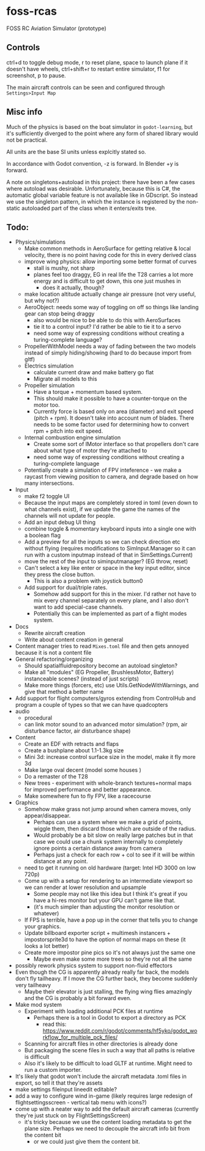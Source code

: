 # foss-rcas

FOSS RC Aviation Simulator (prototype)

## Controls

ctrl+d to toggle debug mode, r to reset plane, space to launch plane if it doesn't have wheels, ctrl+shift+r to restart entire simulator, f1 for screenshot, p to pause.

The main aircraft controls can be seen and configured through `Settings>Input Map`

## Misc info

Much of the physics is based on the boat simulator in `godot-learning`, but it's sufficiently diverged to the point where any form of shared library would not be practical.

All units are the base SI units unless explcitly stated so.

In accordance with Godot convention, -z is forward. In Blender +y is forward.

A note on singletons+autoload in this project: there have been a few cases where autoload was desirable. Unfortunately, because this is C#, the automatic global variable feature is not available like in GDscript. So instead we use the singleton pattern, in which the instance is registered by the non-static autoloaded part of the class when it enters/exits tree.

## Todo:
- Physics/simulations
    - Make common methods in AeroSurface for getting relative & local velocity, there is no point having code for this in every derived class
    - improve wing physics: allow importing some better format of curves
        - stall is mushy, not sharp
        - planes feel too draggy, EG in real life the T28 carries a lot more energy and is difficult to get down, this one just mushes in
            - does it actually, though?
    - make location altitude actually change air pressure (not very useful, but why not?)
    - AeroObject: needs some way of toggling on off so things like landing gear can stop being draggy
        - also would be nice to be able to do this with AeroSurfaces
        - tie it to a control input? I'd rather be able to tie it to a servo
        - need some way of expressing conditions without creating a turing-complete language?
    - PropellerWithModel needs a way of fading between the two models instead of simply hiding/showing (hard to do because import from gltf)
    - Electrics simulation
        - calculate current draw and make battery go flat
        - Migrate all models to this
    - Propeller simulation
        - Have a torque + momentum based system.
        - This should make it possible to have a counter-torque on the motor too.
        - Currently force is based only on area (diameter) and exit speed (pitch + rpm). It doesn't take into account num of blades. There needs to be some factor used for determining how to convert rpm + pitch into exit speed.
    - Internal combustion engine simulation
        - Create some sort of IMotor interface so that propellers don't care about what type of motor they're attached to
        - need some way of expressing conditions without creating a turing-complete language
    - Potentially create a simulation of FPV inteference - we make a raycast from viewing position to camera, and degrade based on how many intersections.
- Input
    - make f2 toggle UI
    - Because the input maps are completely stored in toml (even down to what channels exist), if we update the game the names of the channels will not update for people.
    - Add an input debug UI thing
    - combine toggle & momentary keyboard inputs into a single one with a boolean flag
    - Add a preview for all the inputs so we can check direction etc without flying (requires modifications to SimInput.Manager so it can run with a custom inputmap instead of that in SimSettings.Current)
    - move the rest of the input to siminputmanager? (EG throw, reset)
    - Can't select a key like enter or space in the key input editor, since they press the close button.
        - This is also a problem with joystick button0
    - Add support for dual/triple rates.
        - Somehow add support for this in the mixer. I'd rather not have to mix every channel separately on every plane, and I also don't want to add special-case channels.
        - Potentially this can be implemented as part of a flight modes system.
- Docs
    - Rewrite aircraft creation
    - Write about content creation in general
- Content manager tries to read `Mixes.toml` file and then gets annoyed because it is not a content file
- General refactoring/organizing
    - Should spatialfluidrepository become an autoload singleton?
    - Make all "modules" (EG Propeller, BrushlessMotor, Battery) instanceable scenes? (instead of just scripts)
    - Make more things (forcers, etc) use Utils.GetNodeWithWarnings, and give that method a better name
- Add support for flight computers/gyros extending from ControlHub and program a couple of types so that we can have quadcopters
- audio
    - procedural
    - can link motor sound to an advanced motor simulation? (rpm, air disturbance factor, air disturbance shape)
- Content
    - Create an EDF with retracts and flaps
    - Create a bushplane about 1.1-1.3kg size
    - Mini 3d: increase control surface size in the model, make it fly more 3d
    - Make large oval decent (model some houses )
    - Do a remaster of the T28
    - New trees - experiment with whole-branch textures+normal maps for improved performance and better appearance.
    - Make somewhere fun to fly FPV, like a racecourse
- Graphics
    - Somehow make grass not jump around when camera moves, only appear/disappear.
        - Perhaps can use a system where we make a grid of points, wiggle them, then discard those which are outside of the radius.
        - Would probably be a bit slow on really large patches but in that case we could use a chunk system internally to completely ignore points a certain distance away from camera
        - Perhaps just a check for each row + col to see if it will be within distance at any point.
    - need to get it running on old hardware (target: Intel HD 3000 on low 720p)
    - Come up with a setup for rendering to an intermediate viewport so we can render at lower resolution and upsample
        - Some people may not like this idea but I think it's great if you have a hi-res monitor but your GPU can't game like that.
        - (it's much simpler than adjusting the monitor resolution or whatever)
    - If FPS is terrible, have a pop up in the corner that tells you to change your graphics.
    - Update billboard exporter script + multimesh instancers + impostorsprite3d to have the option of normal maps on these (it looks a lot better)
    - Create more impostor pine pics so it's not always just the same one
        - Maybe even make some more trees so they're not all the same
- possibly rework physics system to support non-fluid effectors
- Even though the CG is apparently already really far back, the models don't fly tailheavy. If I move the CG further back, they become suddenly very tailheavy
    - Maybe their elevator is just stalling, the flying wing flies amazingly and the CG is probably a bit forward even.
- Make mod system
    - Experiment with loading additional PCK files at runtime
        - Perhaps there is a tool in Godot to export a directory as PCK
            - read this: https://www.reddit.com/r/godot/comments/hf5yko/godot_workflow_for_multiple_pck_files/
    - Scanning for aircraft files in other directories is already done
    - But packaging the scene files in such a way that all paths is relative is difficult
    - Also it's likely to be difficult to load GLTF at runtime. Might need to run a custom importer.
- It's likely that godot won't include the aircraft metadata .toml files in export, so tell it that they're assets
- make settings fileinput lineedit editable?
- add a way to configure wind in-game (likely requires large redesign of flightsettingsscreen - vertical tab menu with icons?)
- come up with a neater way to add the default aircraft cameras (currently they're just stuck on by FlightSettingsScreen)
    - it's tricky because we use the content loading metadata to get the plane size. Perhaps we need to decouple the aircraft info bit from the content bit
        - or we could just give them the content bit.